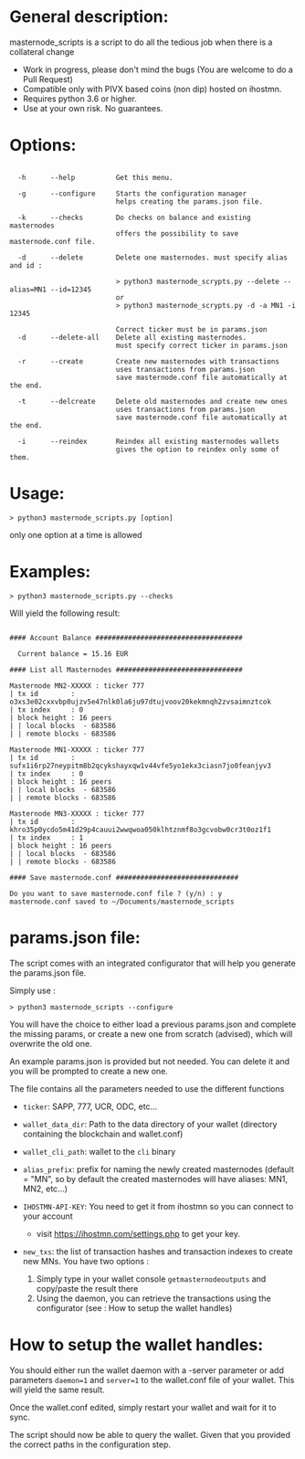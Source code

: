 # General description:

masternode_scripts is a script to do all the tedious job when there is a collateral change

* Work in progress, please don't mind the bugs (You are welcome to do a Pull Request)
* Compatible only with PIVX based coins (non dip) hosted on ihostmn.
* Requires python 3.6 or higher.
* Use at your own risk. No guarantees.

# Options:

```

  -h      --help          Get this menu.

  -g      --configure     Starts the configuration manager
                          helps creating the params.json file.

  -k      --checks        Do checks on balance and existing masternodes
                          offers the possibility to save masternode.conf file.

  -d      --delete        Delete one masternodes. must specify alias and id :

                          > python3 masternode_scrypts.py --delete --alias=MN1 --id=12345
                          or
                          > python3 masternode_scrypts.py -d -a MN1 -i 12345

                          Correct ticker must be in params.json
  -d      --delete-all    Delete all existing masternodes.
                          must specify correct ticker in params.json

  -r      --create        Create new masternodes with transactions
                          uses transactions from params.json
                          save masternode.conf file automatically at the end.

  -t      --delcreate     Delete old masternodes and create new ones
                          uses transactions from params.json
                          save masternode.conf file automatically at the end.

  -i      --reindex       Reindex all existing masternodes wallets
                          gives the option to reindex only some of them.

```

# Usage:

```
> python3 masternode_scripts.py [option]
```

only one option at a time is allowed

# Examples:

```
> python3 masternode_scripts.py --checks
```

Will yield the following result:

```

#### Account Balance ####################################

  Current balance = 15.16 EUR

#### List all Masternodes ###############################

Masternode MN2-XXXXX : ticker 777
| tx id        : o3xs3e02cxxvbp0ujzv5e47nlk0la6ju97dtujvoov20kekmnqh2zvsaimnztcok
| tx index     : 0
| block height : 16 peers
| | local blocks  - 683586
| | remote blocks - 683586

Masternode MN1-XXXXX : ticker 777
| tx id        : sufx1i6rp27neypitm8b2qcykshayxqw1v44vfe5yo1ekx3ciasn7jo0feanjyv3
| tx index     : 0
| block height : 16 peers
| | local blocks  - 683586
| | remote blocks - 683586

Masternode MN3-XXXXX : ticker 777
| tx id        : khro35p0ycdo5m41d29p4cauui2wwqwoa050klhtznmf8o3gcvobw0cr3t0oz1f1
| tx index     : 1
| block height : 16 peers
| | local blocks  - 683586
| | remote blocks - 683586

#### Save masternode.conf ##############################

Do you want to save masternode.conf file ? (y/n) : y
masternode.conf saved to ~/Documents/masternode_scripts

```

# params.json file:

The script comes with an integrated configurator that will help you generate the params.json file.

Simply use :

```
> python3 masternode_scripts --configure
```

You will have the choice to either load a previous params.json and complete the missing params, 
or create a new one from scratch (advised), which will overwrite the old one.

An example params.json is provided but not needed. You can delete it and you will be prompted to create
a new one.

The file contains all the parameters needed to use the different functions
* `ticker`: SAPP, 777, UCR, ODC, etc...
* `wallet_data_dir`: Path to the data directory of your wallet (directory containing the blockchain and wallet.conf)
* `wallet_cli_path`: wallet to the `cli` binary
* `alias_prefix`: prefix for naming the newly created masternodes (default = "MN", so by default the created masternodes 
  will have aliases: MN1, MN2, etc...)
* `IHOSTMN-API-KEY`: You need to get it from ihostmn so you can connect to your account 
  * visit https://ihostmn.com/settings.php to get your key.
* `new_txs`: the list of transaction hashes and transaction indexes to create new MNs. 
  You have two options :
  
  1) Simply type in your wallet console `getmasternodeoutputs` and copy/paste the result there
  2) Using the daemon, you can retrieve the transactions using the configurator (see : How to setup the wallet handles)
  
# How to setup the wallet handles:

You should either run the wallet daemon with a -server parameter or add parameters `daemon=1` and `server=1`
to the wallet.conf file of your wallet. This will yield the same result.

Once the wallet.conf edited, simply restart your wallet and wait for it to sync.

The script should now be able to query the wallet. Given that you provided the correct paths in the configuration step.
